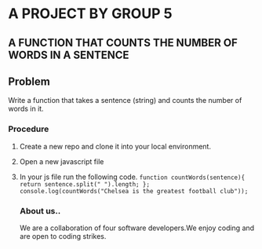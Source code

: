# A PROJECT BY GROUP 5
## A FUNCTION THAT COUNTS THE NUMBER OF WORDS IN A SENTENCE
## Problem
Write a function that takes a sentence (string) and counts the number of words in it.

### Procedure
1. Create a new repo and clone it into your local environment.
2. Open a new javascript file
3. In your js file run the following code. ```function countWords(sentence){
    return sentence.split(" ").length;
};
console.log(countWords("Chelsea is the greatest football club"));```

   ### About us..
   We are a collaboration of four software developers.We enjoy coding and are open to coding strikes.



